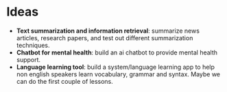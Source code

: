 # Ideas
- **Text summarization and information retrieval**: summarize news articles, research papers, and test out different summarization techniques.
- **Chatbot for mental health**: build an ai chatbot to provide mental health support.
- **Language learning tool**: build a system/language learning app to help non english speakers learn vocabulary, grammar and syntax. Maybe we can do the first couple of lessons.